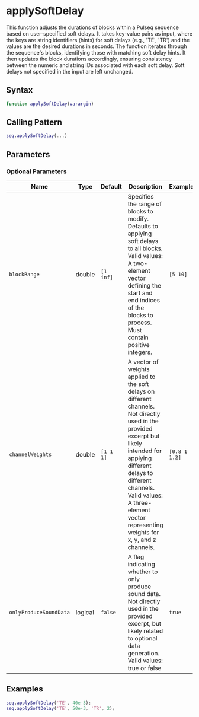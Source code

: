 # applySoftDelay

This function adjusts the durations of blocks within a Pulseq sequence based on user-specified soft delays.  It takes key-value pairs as input, where the keys are string identifiers (hints) for soft delays (e.g., 'TE', 'TR') and the values are the desired durations in seconds.  The function iterates through the sequence's blocks, identifying those with matching soft delay hints. It then updates the block durations accordingly, ensuring consistency between the numeric and string IDs associated with each soft delay.  Soft delays not specified in the input are left unchanged.

## Syntax

```matlab
function applySoftDelay(varargin)
```

## Calling Pattern

```matlab
seq.applySoftDelay(...)
```

## Parameters


### Optional Parameters

| Name | Type | Default | Description | Example |
|------|------|---------|-------------|---------|
| `blockRange` | double | `[1 inf]` | Specifies the range of blocks to modify. Defaults to applying soft delays to all blocks. Valid values: A two-element vector defining the start and end indices of the blocks to process.  Must contain positive integers. | `[5 10]` |
| `channelWeights` | double | `[1 1 1]` | A vector of weights applied to the soft delays on different channels.  Not directly used in the provided excerpt but likely intended for applying different delays to different channels. Valid values: A three-element vector representing weights for x, y, and z channels. | `[0.8 1 1.2]` |
| `onlyProduceSoundData` | logical | `false` | A flag indicating whether to only produce sound data. Not directly used in the provided excerpt, but likely related to optional data generation. Valid values: true or false | `true` |

## Examples

```matlab
seq.applySoftDelay('TE', 40e-3);
seq.applySoftDelay('TE', 50e-3, 'TR', 2);
```

